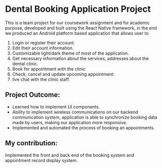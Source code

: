 # Dental Booking Application Project
This is a team project for our coursework assignment and for academic purpose, developed and built using the React Native framework, in the end we produced an Android platform based application that allows user to 
1. Login or register their account.
2. Edit their account information.
3. Customizable light/dark theme of most of the application.
4. Get necessary information about the services, addresses about the dental clinic.
5. Book for appointment with the clinic
6. Check, cancel and update upcoming appointment.
7. live chat with the clinic staff.

## Project Outcome: 
* Learned how to implement UI components.
* Ability to implement wireless communications on our backend communication system, application is able to synchronize booking data made by users, making our application more responsive.
* Implemented and automated the process of booking an appointments.

## My contribution:
Implemented the front and back end of the booking system and appointment record display system.

